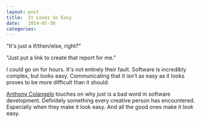 ```yaml
---
layout: post
title:  It Looks So Easy
date:   2014-07-30
categories:
---
```


"It's just a if/then/else, right?"

"Just put a link to create that report for me."

I could go on for hours. It's not entirely their fault. Software is incredibly complex, but looks easy. Communicating that it isn't as easy as it looks proves to be more difficult than it should.

[Anthony Colangelo](http://alistapart.com/blog/post/the-most-dangerous-word-in-software-development) touches on why *just* is a bad word in software development. Definitely something every creative person has encountered. Especially when they make it look easy. And all the good ones make it look easy.


